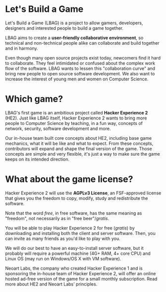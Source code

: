 # Let's Build a Game

Let's Build a Game (LBAG) is a project to allow gamers, developers, designers and interested people to build a game together.

LBAG aims to create a **user-friendly collaborative environment**, so technical and non-technical people alike can collaborate and build together and in harmony.

Even though many open source projects exist today, newcomers find it hard to collaborate. They feel intimidated or confused about the complex work flow of the software. LBAG wants to lessen this "collaboration curve" and bring new people to open source software development. We also want to increase the interest of young men and women on Computer Science.

# Which game?

LBAG's first game is an ambitious project called **Hacker Experience 2** (HE2). Just like LBAG itself, Hacker Experience 2 wants to bring more people to Computer Science by teaching, in a fun way, concepts of network, security, software development and more.

Our in-house team built core concepts about HE2, including base game mechanics, what it will be like and what to expect. From these concepts, contributors will expand and shape the final version of the game. Those concepts are simple and very flexible, it's just a way to make sure the game keeps on its intended direction.

# What about the game license?

Hacker Experience 2 will use the **AGPLv3 License**, an FSF-approved license that gives you the freedom to copy, modify, study and redistribute the software.

Note that the word *free*, in free software, has the same meaning as "freedom", not necessarily as in "free beer"/*gratis*.

You will be able to play Hacker Experience 2 for free (*gratis*) by downloading and installing both the client and server software. Then, you can invite as many friends as you'd like to play with you. 

We will do our best to have an easy-to-install server software, but it probably will require a powerful machine (4G+ RAM, 4+ core CPU) and Linux OS (may run on Windows/OS X with VM software).

Neoart Labs, the company who created Hacker Experience 1 and is sponsoring the in-house team of Hacker Experience 2, will offer an online hosted ad-free version of the game for a small monthly subscription. Read more about HE2 and Neoart Labs' principles.